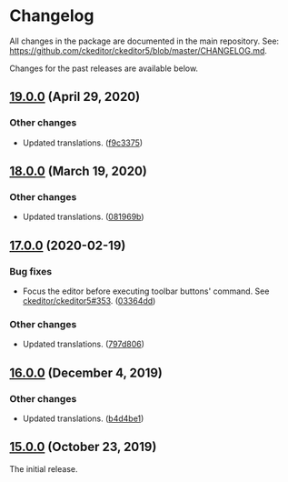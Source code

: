 Changelog
=========

All changes in the package are documented in the main repository. See: https://github.com/ckeditor/ckeditor5/blob/master/CHANGELOG.md.

Changes for the past releases are available below.

## [19.0.0](https://github.com/ckeditor/ckeditor5-page-break/compare/v18.0.0...v19.0.0) (April 29, 2020)

### Other changes

* Updated translations. ([f9c3375](https://github.com/ckeditor/ckeditor5-page-break/commit/f9c3375))


## [18.0.0](https://github.com/ckeditor/ckeditor5-page-break/compare/v17.0.0...v18.0.0) (March 19, 2020)

### Other changes

* Updated translations. ([081969b](https://github.com/ckeditor/ckeditor5-page-break/commit/081969b))


## [17.0.0](https://github.com/ckeditor/ckeditor5-page-break/compare/v16.0.0...v17.0.0) (2020-02-19)

### Bug fixes

* Focus the editor before executing toolbar buttons' command. See [ckeditor/ckeditor5#353](https://github.com/ckeditor/ckeditor5/issues/353). ([03364dd](https://github.com/ckeditor/ckeditor5-page-break/commit/03364dd))

### Other changes

* Updated translations. ([797d806](https://github.com/ckeditor/ckeditor5-page-break/commit/797d806))


## [16.0.0](https://github.com/ckeditor/ckeditor5-page-break/compare/v15.0.0...v16.0.0) (December 4, 2019)

### Other changes

* Updated translations. ([b4d4be1](https://github.com/ckeditor/ckeditor5-page-break/commit/b4d4be1))


## [15.0.0](https://github.com/ckeditor/ckeditor5-page-break/tree/v15.0.0) (October 23, 2019)

The initial release.
